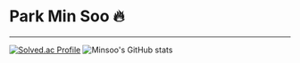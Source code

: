 Park Min Soo 🔥
==
---
[![Solved.ac Profile](http://mazassumnida.wtf/api/v2/generate_badge?boj=mspark010506)](https://solved.ac/mspark010506/)
![Minsoo's GitHub stats](https://github-readme-stats.vercel.app/api?username=minsoo0506&show_icons=true&theme=radical)


